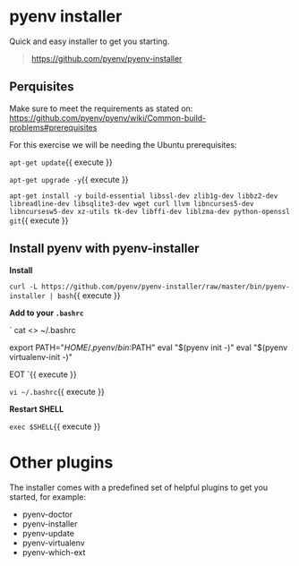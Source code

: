 # pyenv installer

Quick and easy installer to get you starting.

> https://github.com/pyenv/pyenv-installer

## Perquisites

Make sure to meet the requirements as stated on: https://github.com/pyenv/pyenv/wiki/Common-build-problems#prerequisites

For this exercise we will be needing the Ubuntu prerequisites:

`apt-get update`{{ execute }}

`apt-get upgrade -y`{{ execute }}

`apt-get install -y build-essential libssl-dev zlib1g-dev libbz2-dev libreadline-dev libsqlite3-dev wget curl llvm libncurses5-dev libncursesw5-dev xz-utils tk-dev libffi-dev liblzma-dev python-openssl git`{{ execute }}

## Install pyenv with pyenv-installer

**Install**

`curl -L https://github.com/pyenv/pyenv-installer/raw/master/bin/pyenv-installer | bash`{{ execute }}

**Add to your `.bashrc`**

`
cat <<EOT >> ~/.bashrc

export PATH="$HOME/.pyenv/bin:$PATH"
eval "$(pyenv init -)"
eval "$(pyenv virtualenv-init -)"

EOT
`{{ execute }}

`vi ~/.bashrc`{{ execute }}

**Restart SHELL**

`exec $SHELL`{{ execute }}

# Other plugins

The installer comes with a predefined set of helpful plugins to get you started, for example:

- pyenv-doctor
- pyenv-installer
- pyenv-update
- pyenv-virtualenv
- pyenv-which-ext